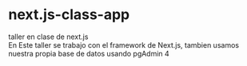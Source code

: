 # next.js-class-app
taller en clase de next.js <br>
En Este taller se trabajo con el framework de Next.js, tambien usamos nuestra propia base de datos usando pgAdmin 4
